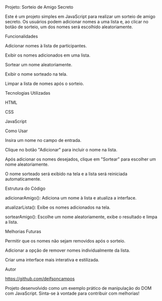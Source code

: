 Projeto: Sorteio de Amigo Secreto

Este é um projeto simples em JavaScript para realizar um sorteio de amigo secreto. Os usuários podem adicionar nomes a uma lista e, ao clicar no botão de sorteio, um dos nomes será escolhido aleatoriamente.

Funcionalidades

Adicionar nomes à lista de participantes.

Exibir os nomes adicionados em uma lista.

Sortear um nome aleatoriamente.

Exibir o nome sorteado na tela.

Limpar a lista de nomes após o sorteio.

Tecnologias Utilizadas 

HTML

CSS

JavaScript

Como Usar

Insira um nome no campo de entrada.

Clique no botão "Adicionar" para incluir o nome na lista.

Após adicionar os nomes desejados, clique em "Sortear" para escolher um nome aleatoriamente.

O nome sorteado será exibido na tela e a lista será reiniciada automaticamente.

Estrutura do Código

adicionarAmigo(): Adiciona um nome à lista e atualiza a interface.

atualizarLista(): Exibe os nomes adicionados na tela.

sortearAmigo(): Escolhe um nome aleatoriamente, exibe o resultado e limpa a lista.

Melhorias Futuras

Permitir que os nomes não sejam removidos após o sorteio.

Adicionar a opção de remover nomes individualmente da lista.

Criar uma interface mais interativa e estilizada.

Autor

https://github.com/deifsoncampos

Projeto desenvolvido como um exemplo prático de manipulação do DOM com JavaScript. Sinta-se à vontade para contribuir com melhorias!
